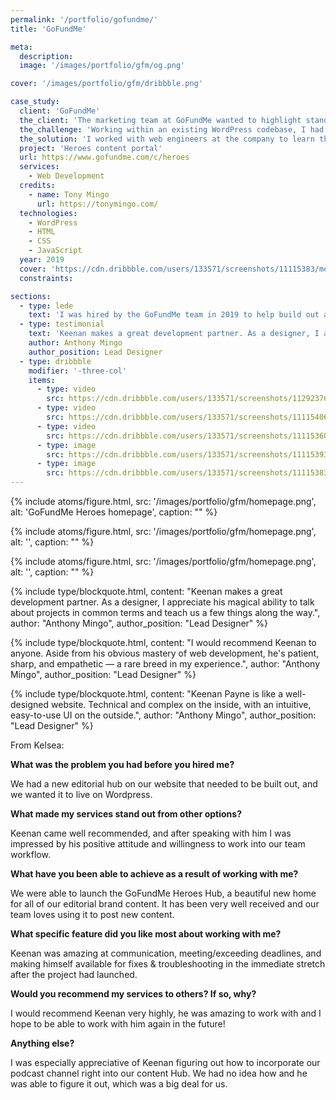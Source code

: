 ```yaml
---
permalink: '/portfolio/gofundme/'
title: 'GoFundMe'

meta: 
  description: 
  image: '/images/portfolio/gfm/og.png'

cover: '/images/portfolio/gfm/dribbble.png'

case_study: 
  client: 'GoFundMe'
  the_client: 'The marketing team at GoFundMe wanted to highlight standout projects from "heroes" on the platform.'
  the_challenge: 'Working within an existing WordPress codebase, I had to extend post taxonomies to support the editorial format for heroes content.'
  the_solution: 'I worked with web engineers at the company to learn the ins and outs of the codebase while designing a solution. I leveraged existing technologies and paradigms to build a seamless extension to the existing content editing workflow.'
  project: 'Heroes content portal'
  url: https://www.gofundme.com/c/heroes
  services: 
    - Web Development
  credits: 
    - name: Tony Mingo
      url: https://tonymingo.com/
  technologies:
    - WordPress
    - HTML
    - CSS
    - JavaScript
  year: 2019
  cover: 'https://cdn.dribbble.com/users/133571/screenshots/11115383/media/5e005b82099d17a6c7edf1ae22aa3418.png'
  constraints: 

sections: 
  - type: lede
    text: 'I was hired by the GoFundMe team in 2019 to help build out a new WordPress content portal for <a href="https://www.gofundme.com/c/heroes">GoFundMe Heroes</a>, an initiative designd to highlight standout projects from "heroes" on GoFundMe.'
  - type: testimonial
    text: 'Keenan makes a great development partner. As a designer, I appreciate his magical ability to talk about projects in common terms and teach us a few things along the way.'
    author: Anthony Mingo
    author_position: Lead Designer
  - type: dribbble
    modifier: '-three-col'
    items: 
      - type: video
        src: https://cdn.dribbble.com/users/133571/screenshots/11292376/media/331109413b0560fa3ed2c40f6c83be5f.mp4
      - type: video
        src: https://cdn.dribbble.com/users/133571/screenshots/11115406/media/3c4d4eab4d97a0f1fc62dd780d8cf37a.mp4
      - type: video
        src: https://cdn.dribbble.com/users/133571/screenshots/11115360/media/5c18910360eb6df31476335f6a7f54d3.mp4
      - type: image
        src: https://cdn.dribbble.com/users/133571/screenshots/11115393/media/07eed17452f1dfcd19730c56fed69342.png?compress=1&resize=1200x900&vertical=top
      - type: image
        src: https://cdn.dribbble.com/users/133571/screenshots/11115383/media/5e005b82099d17a6c7edf1ae22aa3418.png
---
```


<div class="sideBySide">
  {% include atoms/figure.html, src: '/images/portfolio/gfm/homepage.png', alt: 'GoFundMe Heroes homepage', caption: "" %}

  {% include atoms/figure.html, src: '/images/portfolio/gfm/homepage.png', alt: '', caption: "" %}

  {% include atoms/figure.html, src: '/images/portfolio/gfm/homepage.png', alt: '', caption: "" %}
</div>

{% include type/blockquote.html, content: "Keenan makes a great development partner. As a designer, I appreciate his magical ability to talk about projects in common terms and teach us a few things along the way.", author: "Anthony Mingo", author_position: "Lead Designer" %}

{% include type/blockquote.html, content: "I would recommend Keenan to anyone. Aside from his obvious mastery of web development, he's patient, sharp, and empathetic — a rare breed in my experience.", author: "Anthony Mingo", author_position: "Lead Designer" %}

{% include type/blockquote.html, content: "Keenan Payne is like a well-designed website. Technical and complex on the inside, with an intuitive, easy-to-use UI on the outside.", author: "Anthony Mingo", author_position: "Lead Designer" %}

From Kelsea:

**What was the problem you had before you hired me?**

We had a new editorial hub on our website that needed to be built out, and we wanted it to live on Wordpress.

**What made my services stand out from other options?**

Keenan came well recommended, and after speaking with him I was impressed by his positive attitude and willingness to work into our team workflow.

**What have you been able to achieve as a result of working with me?**

We were able to launch the GoFundMe Heroes Hub, a beautiful new home for all of our editorial brand content. It has been very well received and our team loves using it to post new content.

**What specific feature did you like most about working with me?**

Keenan was amazing at communication, meeting/exceeding deadlines, and making himself available for fixes & troubleshooting in the immediate stretch after the project had launched.

**Would you recommend my services to others? If so, why?**

I would recommend Keenan very highly, he was amazing to work with and I hope to be able to work with him again in the future!

**Anything else?**

I was especially appreciative of Keenan figuring out how to incorporate our podcast channel right into our content Hub. We had no idea how and he was able to figure it out, which was a big deal for us.
